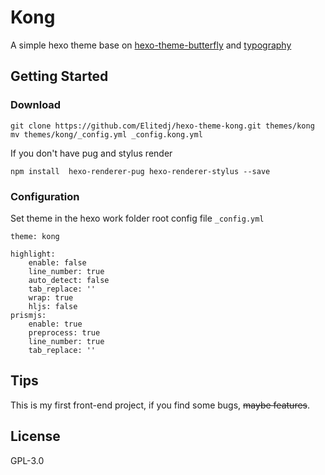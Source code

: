 # Kong
A simple hexo theme base on [hexo-theme-butterfly](https://github.com/jerryc127/hexo-theme-butterfly) and [typography](https://github.com/Rapiz1/typography)

## Getting Started

### Download

```
git clone https://github.com/Elitedj/hexo-theme-kong.git themes/kong
mv themes/kong/_config.yml _config.kong.yml
```

If you don't have pug and stylus render

```
npm install  hexo-renderer-pug hexo-renderer-stylus --save
```

### Configuration
Set theme in the hexo work folder root config file `_config.yml`

```
theme: kong

highlight:
    enable: false
    line_number: true
    auto_detect: false
    tab_replace: ''
    wrap: true
    hljs: false
prismjs:
    enable: true
    preprocess: true
    line_number: true
    tab_replace: ''
```

## Tips
This is my first front-end project, if you find some bugs, ~~maybe features~~.

## License
GPL-3.0